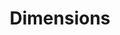 ---
bigquery: https://console.cloud.google.com/bigquery?p=covid-19-dimensions-ai&page=table&d=data&t=publications
contributors: Digital Science, https://www.digital-science.com/
cost: Free for personal, non-commercial use.
description: Dimensions contains more than 100 million publications, ranging from
  articles published in scholarly journals, books and book chapters, to preprints
  and conference proceedings. All publications are contextualized with linked data
  sets, funding, publications, patents, clinical trials, and policy documents. You
  can also view associated categories, funders, institutions, and researcher profiles.
documentation: https://docs.dimensions.ai/bigquery/index.html
last_edit: Mon, 04 Apr 2022 19:04:00 GMT
location: https://www.dimensions.ai/products/free/
maintained_by: Digital Science, https://www.digital-science.com/
schema_fields: '[''current_assignee_countries'', ''gender'', ''expiration_date'',
  ''interventions'', ''date_imported_gbq'', ''funding_cny'', ''doi'', ''family_id'',
  ''grant_number'', ''cited_by_ids'', ''funding_gbp'', ''repository_name'', ''original_title'',
  ''category_hra'', ''open_access_categories'', ''authors'', ''resulting_publication_doi'',
  ''concepts'', ''category_hrcs_rac'', ''associated_publication_arxiv_id'', ''registry'',
  ''current_assignee'', ''start_date'', ''funder_org_cities'', ''metrics'', ''source_id'',
  ''category_bra'', ''priority_year'', ''brief_title'', ''funding_currency'', ''active_years'',
  ''conditions'', ''repository_url'', ''associated_grant_ids'', ''arxiv_id'', ''priority_date'',
  ''funder_org_acronyms'', ''funding_usd'', ''current_assignee_orgs'', ''associated_publication_pmid'',
  ''address'', ''wikipedia_url'', ''mesh_terms'', ''citation_string'', ''end_date'',
  ''publication_date'', ''resulting_publication_ids'', ''repository_id'', ''established'',
  ''email_address'', ''date_inserted'', ''external_ids'', ''funding_nzd'', ''open_access_categories_v2'',
  ''description'', ''year'', ''relationships'', ''pmcid'', ''pages'', ''organisation_details'',
  ''category_sdg'', ''aliases'', ''title'', ''patent_ids'', ''assignee_orgs'', ''category_for'',
  ''category_icrp_cso'', ''proceedings_title'', ''journal_lists'', ''inventor_names'',
  ''conference'', ''linkout'', ''original_assignee_countries'', ''acknowledgements'',
  ''investigators'', ''publication_year'', ''categories'', ''original_assignee_orgs'',
  ''research_org_state_codes'', ''funding_details'', ''cpc'', ''funding_chf'', ''citations'',
  ''jurisdiction'', ''funder_countries'', ''end_year'', ''isbn'', ''publication_ids'',
  ''funder_org_state_codes'', ''expiration_year'', ''granted_year'', ''date_print'',
  ''editors'', ''clinical_trial_ids'', ''status'', ''volume'', ''category_rcdc'',
  ''original_assignee'', ''acronym'', ''funding_eur'', ''funding_aud'', ''abstract'',
  ''types'', ''associated_publication_id'', ''filing_status'', ''ipcr'', ''category_icrp_ct'',
  ''research_org_state_names'', ''funder_orgs'', ''parent_id'', ''language'', ''phase'',
  ''associated_publication_doi'', ''original_abstract'', ''date'', ''kind'', ''links'',
  ''labels'', ''citations_count'', ''start_year'', ''issue'', ''created_date'', ''date_normal'',
  ''family_members_ids'', ''embargo_date'', ''category_hrcs_hc'', ''research_org_countries'',
  ''granted_date'', ''category_uoa'', ''research_org_cities'', ''assignee_countries'',
  ''book_series_title'', ''acronyms'', ''altmetrics'', ''funder_org_countries'', ''eisbn'',
  ''funding_jpy'', ''funding_cad'', ''subtitles'', ''funder_org'', ''type'', ''researcher_ids'',
  ''foa_number'', ''research_orgs'', ''funding_amount'', ''id'', ''legal_events'',
  ''research_org_country_names'', ''application_number'', ''research_org_city_names'',
  ''date_online'', ''family_count'', ''legal_status'', ''license'', ''publisher'',
  ''mesh_headings'', ''journal'', ''filing_year'', ''filing_date'', ''book_title'',
  ''supporting_grant_ids'', ''pmid'', ''name'', ''reference_ids'', ''date_modified'']'
shortname: dimensions
tags:
- scholarly literature
- patents
- funding
- clinical trials
- academic profiles
terms_of_use: 'Use of both the Dimensions COVID-19 dataset and full Dimensions dataset
  are subject to the Dimensions Terms of use: https://www.dimensions.ai/policies-terms-legal '
title: Dimensions
uuid: dcff88bd-fe6b-4fdb-8159-809bf9d7bc1c
---